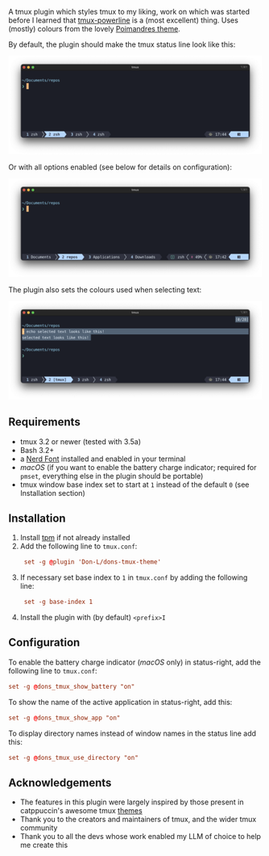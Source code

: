 A tmux plugin which styles tmux to my liking, work on which was started before I learned that [tmux-powerline](https://github.com/erikw/tmux-powerline) is a (most excellent) thing. Uses (mostly) colours from the lovely [Poimandres theme](https://github.com/drcmda/poimandres-theme).

By default, the plugin should make the tmux status line look like this:

![Default](screenshots/default.png)

Or with all options enabled (see below for details on configuration):

![All options](screenshots/all-options-enabled.png)

The plugin also sets the colours used when selecting text:

![Selected text](screenshots/selected-text.png)

## Requirements

- tmux 3.2 or newer (tested with 3.5a)
- Bash 3.2+
- a [Nerd Font](https://www.nerdfonts.com/) installed and enabled in your terminal
- *macOS* (if you want to enable the battery charge indicator; required for `pmset`, everything else in the plugin should be portable)
- tmux window base index set to start at `1` instead of the default `0` (see Installation section)

## Installation

1. Install [tpm](https://github.com/tmux-plugins/tpm) if not already installed
2. Add the following line to `tmux.conf`:
      ```conf
       set -g @plugin 'Don-L/dons-tmux-theme'
      ```
3. If necessary set base index to `1` in `tmux.conf` by adding the following line:
      ```conf
       set -g base-index 1
      ```
4. Install the plugin with (by default) `<prefix>I`

## Configuration

To enable the battery charge indicator (*macOS* only) in status-right, add the following line to `tmux.conf`:
```conf
set -g @dons_tmux_show_battery "on"
```

To show the name of the active application in status-right, add this:
```conf
set -g @dons_tmux_show_app "on"
```

To display directory names instead of window names in the status line add this:
```conf
set -g @dons_tmux_use_directory "on"
```

## Acknowledgements

- The features in this plugin were largely inspired by those present in catppuccin's awesome tmux [themes](https://github.com/catppuccin/tmux)
- Thank you to the creators and maintainers of tmux, and the wider tmux community
- Thank you to all the devs whose work enabled my LLM of choice to help me create this

